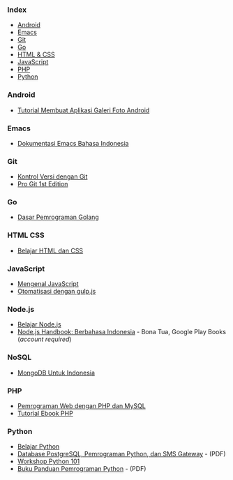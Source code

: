 ### Index

* [Android](#android)
* [Emacs](#emacs)
* [Git](#git)
* [Go](#go)
* [HTML & CSS](#html-css)
* [JavaScript](#javascript)
* [PHP](#php)
* [Python](#python)


### Android

* [Tutorial Membuat Aplikasi Galeri Foto Android](https://www.smashwords.com/books/view/533096)


### Emacs

* [Dokumentasi Emacs Bahasa Indonesia](https://github.com/kholidfu/emacs_doc)


### Git

* [Kontrol Versi dengan Git](https://leanpub.com/kontrol-versi-git)
* [Pro Git 1st Edition](https://git-scm.com/book/id/v1)


### Go

* [Dasar Pemrograman Golang](https://github.com/novalagung/dasarpemrogramangolang)


### HTML CSS

* [Belajar HTML dan CSS](http://www.ariona.net/ebook-belajar-html-dan-css/)


### JavaScript

* [Mengenal JavaScript](http://masputih.com/2013/01/ebook-gratis-mengenal-javascript)
* [Otomatisasi dengan gulp.js](https://kristories.gitbooks.io/otomatisasi-dengan-gulp-js/content/)


### Node.js

* [Belajar Node.js](http://idjs.github.io/belajar-nodejs/)
* [Node.js Handbook: Berbahasa Indonesia](https://play.google.com/store/books/details/Bona_Tua_Node_js_Handbook?id=9WhZDwAAQBAJ) - Bona Tua, Google Play Books (*account required*)


### NoSQL

* [MongoDB Untuk Indonesia](https://kristories.gitbooks.io/pengantar-mongodb/content/)


### PHP

* [Pemrograman Web dengan PHP dan MySQL](http://achmatim.net/2009/04/15/buku-gratis-pemrograman-web-dengan-php-dan-mysql/)
* [Tutorial Ebook PHP](http://www.ilmuwebsite.com/ebook-php-free-download)


### Python

* [Belajar Python](http://www.belajarpython.com)
* [Database PostgreSQL, Pemrograman Python, dan SMS Gateway](http://rab.co.id/files/python/bukupython2.pdf.gz) - (PDF)
* [Workshop Python 101](http://sakti.github.io/python101/)
* [Buku Panduan Pemrograman Python](http://repo.desakupemalang.id/modul/Buku%20Python.pdf) - (PDF)